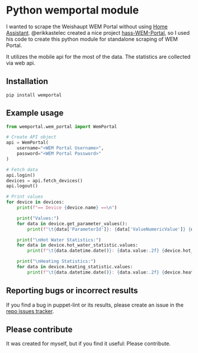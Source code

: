# Python wemportal module

I wanted to scrape the Weishaupt WEM Portal without using [Home Assistant](https://home-assistant.io/).
@erikkastelec created a nice project [hass-WEM-Portal](https://github.com/erikkastelec/hass-WEM-Portal), so
I used his code to create this python module for standalone scraping of WEM Portal.

It utilizes the mobile api for the most of the data. The statistics are collected via web api.

## Installation
```
pip install wemportal
```

## Example usage
```python
from wemportal.wem_portal import WemPortal

# Create API object
api = WemPortal(
    username="<WEM Portal Username>",
    password="<WEM Portal Password>"
)

# Fetch data
api.login()
devices = api.fetch_devices()
api.logout()

# Print values
for device in devices:
    print(f"== Device {device.name} ==\n")

    print("Values:")
    for data in device.get_parameter_values():
        print(f"\t{data['ParameterId']}: {data['ValueNumericValue']} {data['ValueUnit']}")

    print("\nHot Water Statistics:")
    for data in device.hot_water_statistic.values:
        print(f"\t{data.datetime.date()}: {data.value:.2f} {device.hot_water_statistic.unit}")

    print("\nHeating Statistics:")
    for data in device.heating_statistic.values:
        print(f"\t{data.datetime.date()}: {data.value:.2f} {device.heating_statistic.unit}")
```

## Reporting bugs or incorrect results

If you find a bug in puppet-lint or its results, please create an issue in the
[repo issues tracker](https://github.com/floek/wemportal/issues/).

## Please contribute
It was created for myself, but if you find it useful: Please contribute.
